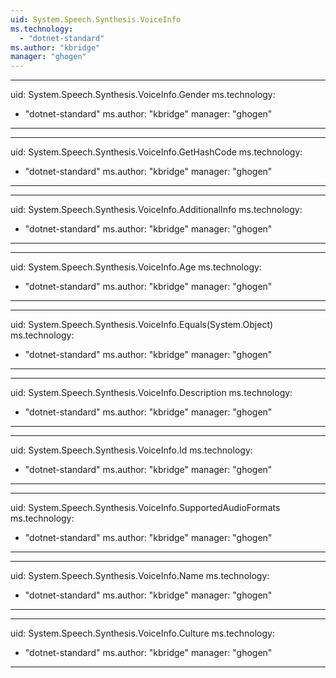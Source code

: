 ```yaml
---
uid: System.Speech.Synthesis.VoiceInfo
ms.technology: 
  - "dotnet-standard"
ms.author: "kbridge"
manager: "ghogen"
---
```


---
uid: System.Speech.Synthesis.VoiceInfo.Gender
ms.technology: 
  - "dotnet-standard"
ms.author: "kbridge"
manager: "ghogen"
---

---
uid: System.Speech.Synthesis.VoiceInfo.GetHashCode
ms.technology: 
  - "dotnet-standard"
ms.author: "kbridge"
manager: "ghogen"
---

---
uid: System.Speech.Synthesis.VoiceInfo.AdditionalInfo
ms.technology: 
  - "dotnet-standard"
ms.author: "kbridge"
manager: "ghogen"
---

---
uid: System.Speech.Synthesis.VoiceInfo.Age
ms.technology: 
  - "dotnet-standard"
ms.author: "kbridge"
manager: "ghogen"
---

---
uid: System.Speech.Synthesis.VoiceInfo.Equals(System.Object)
ms.technology: 
  - "dotnet-standard"
ms.author: "kbridge"
manager: "ghogen"
---

---
uid: System.Speech.Synthesis.VoiceInfo.Description
ms.technology: 
  - "dotnet-standard"
ms.author: "kbridge"
manager: "ghogen"
---

---
uid: System.Speech.Synthesis.VoiceInfo.Id
ms.technology: 
  - "dotnet-standard"
ms.author: "kbridge"
manager: "ghogen"
---

---
uid: System.Speech.Synthesis.VoiceInfo.SupportedAudioFormats
ms.technology: 
  - "dotnet-standard"
ms.author: "kbridge"
manager: "ghogen"
---

---
uid: System.Speech.Synthesis.VoiceInfo.Name
ms.technology: 
  - "dotnet-standard"
ms.author: "kbridge"
manager: "ghogen"
---

---
uid: System.Speech.Synthesis.VoiceInfo.Culture
ms.technology: 
  - "dotnet-standard"
ms.author: "kbridge"
manager: "ghogen"
---
